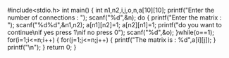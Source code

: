 #include<stdio.h>
int main() {
  int n1,n2,i,j,o,n,a[10][10];
  printf("Enter the number of connections : ");
  scanf("%d",&n);
  do {
    printf("Enter the matrix : ");
    scanf("%d%d",&n1,n2);
    a[n1][n2]=1;
    a[n2][n1]=1;
    printf("do you want to continue\nif yes press 1\nif no press 0");
    scanf("%d",&o);
  }while(o==1);
  for(i=1;i<=n;i++) {
    for(j=1;j<=n;j++) {
      printf("The matrix is : %d",a[i][j]);
    }
    printf("\n");
  }
  return 0;
}
